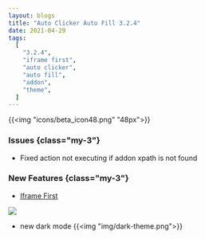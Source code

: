 ```yaml
---
layout: blogs
title: "Auto Clicker Auto Fill 3.2.4"
date: 2021-04-29
tags:
  [
    "3.2.4",
    "iframe first",
    "auto clicker",
    "auto fill",
    "addon",
    "theme",
  ]
---
```


{{<img "icons/beta_icon48.png" "48px">}}
### Issues {class="my-3"}
- Fixed action not executing if addon xpath is not found

### New Features {class="my-3"}

- [Iframe First](https://getautoclicker.com/docs/3.x/action-settings/iframe-first/)
<img src="https://getautoclicker.com/docs/3.x/assets/img/iframe-first.png" class="d-block mb-2"/>

- new dark mode 
{{<img "img/dark-theme.png">}}
